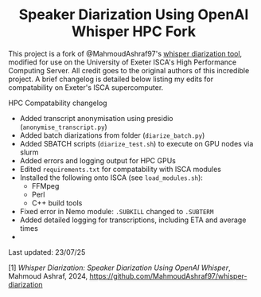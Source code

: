 <h1 align="center">Speaker Diarization Using OpenAI Whisper HPC Fork</h1>

This project is a fork of @MahmoudAshraf97's [whisper diarization tool](https://github.com/MahmoudAshraf97/whisper-diarization), modified for use on the University of Exeter ISCA's High Performance Computing Server. All credit goes to the original authors of this incredible project. A brief changelog is detailed below listing my edits for compatability on Exeter's ISCA supercomputer.  

HPC Compatability changelog  
- Added transcript anonymisation using presidio (```anonymise_transcript.py```)
- Added batch diarizations from folder (```diarize_batch.py```)
- Added SBATCH scripts (```diarize_test.sh```) to execute on GPU nodes via slurm
- Added errors and logging output for HPC GPUs
- Edited ```requirements.txt``` for compatability with ISCA modules
- Installed the following onto ISCA (see ```load_modules.sh```):
    - FFMpeg
    - Perl
    - C++ build tools
- Fixed error in Nemo module: ```.SUBKILL``` changed to ```.SUBTERM```
- Added detailed logging for transcriptions, including ETA and average times
- 
    
Last updated: 23/07/25

[1] _Whisper Diarization: Speaker Diarization Using OpenAI Whisper_, Mahmoud Ashraf, 2024, https://github.com/MahmoudAshraf97/whisper-diarization

